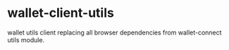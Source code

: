 # wallet-client-utils
wallet utils client replacing all browser dependencies from wallet-connect utils module.
